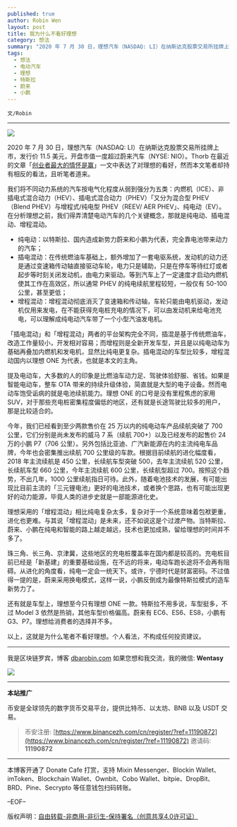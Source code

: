 ```yaml
---
published: true
author: Robin Wen
layout: post
title: 我为什么不看好理想
category: 想法
summary: "2020 年 7 月 30 日，理想汽车（NASDAQ: LI）在纳斯达克股票交易所挂牌上市，发行价 11.5 美元，开盘市值一度超过蔚来汽车（NYSE: NIO）。Thorb 在最近的文章创业者最大的情怀是赢一文中表达了对理想的看好，然而本文笔者却持有相反的看法，且听笔者道来。还有就是车型上，理想至今只有理想 ONE 一款。特斯拉不用多说，车型挺多，不过 Model 3 依然是热销，其他车型价格偏高。蔚来有 EC6、ES6、ES8，小鹏有 G3、P7。理想给消费者的选择并不多。以上，这就是为什么笔者不看好理想。个人看法，不构成任何投资建议。"
tags:
  - 想法
  - 电动汽车
  - 理想
  - 特斯拉
  - 蔚来
  - 小鹏
---
```


`文/Robin`

***

![](https://cdn.dbarobin.com/i0prjcx.png)

2020 年 7 月 30 日，理想汽车（NASDAQ: LI）在纳斯达克股票交易所挂牌上市，发行价 11.5 美元，开盘市值一度超过蔚来汽车（NYSE: NIO）。Thorb 在最近的文章「[创业者最大的情怀是赢](https://mp.weixin.qq.com/s/ANdoFHDGAeM0z9DLS9ob5g)」一文中表达了对理想的看好，然而本文笔者却持有相反的看法，且听笔者道来。

我们将不同动力系统的汽车按电气化程度从弱到强分为五类：内燃机（ICE）、非插电式混合动力（HEV）、插电式混合动力（PHEV）「又分为混合型 PHEV（Blend PHEV）与增程式/纯电型 PHEV（REEV/ AER PHEV」、纯电动（EV）。在分析理想之前，我们得弄清楚电动汽车的几个关键概念，那就是纯电动、插电混动、增程混动。

* 纯电动：以特斯拉、国内造成新势力蔚来和小鹏为代表，完全靠电池带来动力的汽车；
* 插电混动：在传统燃油车基础上，额外增加了一套电驱系统，发动机的动力还是通过变速箱传动轴直接驱动车轮，电力只是辅助，只是在停车等待红灯或者起步等时刻关闭发动机，由电力来驱动。等到汽车上了一定速度才启动内燃机使其工作在高效区，所以通常 PHEV 的纯电续航里程较短，一般仅有 50-100 公里，甚至更低；
* 增程混动：增程混动彻底消灭了变速箱和传动轴，车轮只能由电机驱动，发动机仅用来发电，在不能获得充电桩充电的情况下，可以由发动机来给电池充电，可以理解成纯电动汽车带了一个小型汽油发电机。

「插电混动」和「增程混动」两者的平台架构完全不同，插混是基于传统燃油车，改造工作量较小，开发相对容易；而增程则是全新开发车型，并且是以纯电动车为基础再叠加内燃机和发电机，显然比纯电更复杂。插电混动的车型比较多，增程混动国内以理想 ONE 为代表，也就是本文的主角。

提及电动车，大多数的人的印象是比燃油车动力足、驾驶体验舒服、省钱。如果是智能电动车，整车 OTA 带来的持续升级体验，简直就是大型的电子设备。然而电动车饱受诟病的就是电池续航能力。理想 ONE 的口号是没有里程焦虑的家用 SUV，对于那些充电桩密集程度偏低的地区，还有就是长途驾驶比较多的用户，那是比较适合的。

今年，我们已经看到至少两款售价在 25 万以内的纯电动车产品续航突破了 700 公里，它们分别是尚未发布的威马 7 系（续航 700+）以及已经发布的起售价 24 万的小鹏 P7（706 公里）。另外包括比亚迪、广汽新能源在内的主流纯电车品牌，今年也会密集推出续航 700 公里级的车款。根据目前续航的进化幅度看，2018 年主流续航是 450 公里，长续航车型突破 500，去年主流续航 520 公里，长续航车型 660 公里，今年主流续航 600 公里，长续航型超过 700。按照这个趋势，不出几年，1000 公里续航指日可待。此外，随着电池技术的发展，有可能出现比目前主流的「三元锂电池」更好的电池技术，或者换个思路，也有可能出现更好的动力能源，毕竟人类的进步史就是一部能源进化史。

理想采用的「增程混动」相比纯电复杂太多，复杂对于一个系统意味着包袱更重，进化也更难。与其说「增程混动」是未来，还不如说这是个过渡产物。当特斯拉、蔚来、小鹏在纯电和智能的路上越走越远，技术也更加成熟，留给理想的时间并不多了。

珠三角、长三角、京津冀，这些地区的充电桩覆盖率在国内都是较高的。充电桩目前已经是「新基建」的重要基础设施，在不远的将来，电动车跑长途将不会再有阻碍。从进化的角度看，纯电一定会一统天下。或许，宁德时代是财富密码。不过值得一提的是，蔚来采用换电模式，这样一说，小鹏反倒成为最像特斯拉模式的造车新势力了。

还有就是车型上，理想至今只有理想 ONE 一款。特斯拉不用多说，车型挺多，不过 Model 3 依然是热销，其他车型价格偏高。蔚来有 EC6、ES6、ES8，小鹏有 G3、P7。理想给消费者的选择并不多。

以上，这就是为什么笔者不看好理想。个人看法，不构成任何投资建议。

***

我是区块链罗宾，博客 [dbarobin.com](https://dbarobin.com/)
如果您想和我交流，我的微信: **Wentasy**

![](https://cdn.dbarobin.com/v4yywe2.png)

***

**本站推广**

币安是全球领先的数字货币交易平台，提供比特币、以太坊、BNB 以及 USDT 交易。

> 币安注册: [https://www.binancezh.com/cn/register/?ref=11190872](https://www.binancezh.com/cn/register/?ref=11190872)
> 邀请码: **11190872**

***

本博客开通了 Donate Cafe 打赏，支持 Mixin Messenger、Blockin Wallet、imToken、Blockchain Wallet、Ownbit、Cobo Wallet、bitpie、DropBit、BRD、Pine、Secrypto 等任意钱包扫码转账。

<center>
    <div class="--donate-button"
         data-button-id="f8b9df0d-af9a-460d-8258-d3f435445075"
    ></div>
</center>

–EOF–

版权声明：[自由转载-非商用-非衍生-保持署名（创意共享4.0许可证）](http://creativecommons.org/licenses/by-nc-nd/4.0/deed.zh)